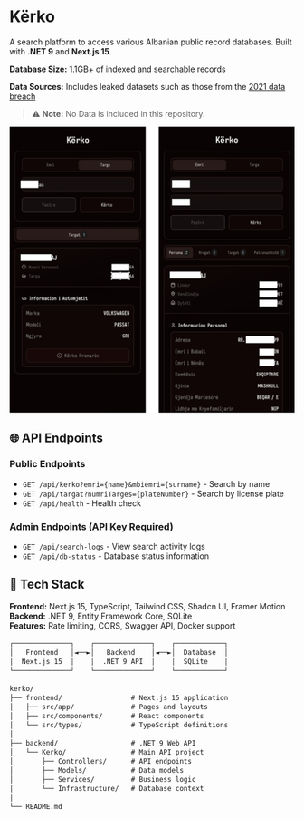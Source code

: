 # Kërko

A search platform to access various Albanian public record databases.
Built with **.NET 9** and **Next.js 15**.

**Database Size:** 1.1GB+ of indexed and searchable records

**Data Sources:** Includes leaked datasets such as those from the [2021 data breach](https://www.tiranatimes.com/massive-data-breach-exposes-wage-and-personal-info-of-more-than-637000-residents/)
> ⚠️ **Note:** No Data is included in this repository.

![image](./images/image.png)

## 🌐 API Endpoints

### Public Endpoints

* `GET /api/kerko?emri={name}&mbiemri={surname}` - Search by name
* `GET /api/targat?numriTarges={plateNumber}` - Search by license plate
* `GET /api/health` - Health check

### Admin Endpoints (API Key Required)

* `GET /api/search-logs` - View search activity logs
* `GET /api/db-status` - Database status information

## 🚀 Tech Stack

**Frontend:** Next.js 15, TypeScript, Tailwind CSS, Shadcn UI, Framer Motion  
**Backend:** .NET 9, Entity Framework Core, SQLite  
**Features:** Rate limiting, CORS, Swagger API, Docker support

```text
┌──────────────┐    ┌──────────────┐    ┌────────────┐
│   Frontend   │◄──►│   Backend    │◄──►│  Database  │
│  Next.js 15  │    │  .NET 9 API  │    │  SQLite    │
└──────────────┘    └──────────────┘    └────────────┘

kerko/
├── frontend/                 # Next.js 15 application
│   ├── src/app/              # Pages and layouts
│   ├── src/components/       # React components
│   └── src/types/            # TypeScript definitions
│
├── backend/                  # .NET 9 Web API
│   └── Kerko/                # Main API project
│       ├── Controllers/      # API endpoints
│       ├── Models/           # Data models
│       ├── Services/         # Business logic
│       └── Infrastructure/   # Database context
│
└── README.md
```
